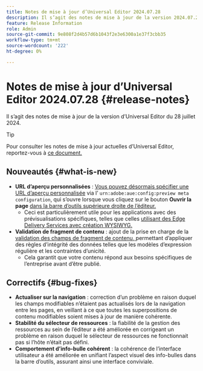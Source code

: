 ```yaml
---
title: Notes de mise à jour d’Universal Editor 2024.07.28
description: Il s’agit des notes de mise à jour de la version 2024.07.28 d’Universal Editor.
feature: Release Information
role: Admin
source-git-commit: 9e808f2d4b57d6b1043f2e3e6300a1e37f3cbb35
workflow-type: tm+mt
source-wordcount: '222'
ht-degree: 0%

---
```



# Notes de mise à jour d’Universal Editor 2024.07.28 {#release-notes}

Il s’agit des notes de mise à jour de la version d’Universal Editor du 28 juillet 2024.

>[!TIP]
>
>Pour consulter les notes de mise à jour actuelles d’Universal Editor, reportez-vous à [ce document.](/help/release-notes/universal-editor/current.md)

## Nouveautés {#what-is-new}

* **URL d’aperçu personnalisées** : [Vous pouvez désormais spécifier une URL d’aperçu personnalisée](/help/implementing/universal-editor/customizing.md#custom-preview-urls) via l’ `urn:adobe:aue:config:preview meta configuration`, qui s’ouvre lorsque vous cliquez sur le bouton **Ouvrir la page** [ dans la barre d’outils supérieure droite de l’éditeur.](/help/sites-cloud/authoring/universal-editor/navigation.md#universal-editor-toolbar)
   * Ceci est particulièrement utile pour les applications avec des prévisualisations spécifiques, telles que celles [ utilisant des Edge Delivery Services avec création WYSIWYG.](/help/edge/wysiwyg-authoring/authoring.md)
* **Validation de fragment de contenu** : ajout de la prise en charge de la [ validation des champs de fragment de contenu, ](/help/assets/content-fragments/content-fragments-models.md#validation) permettant d’appliquer des règles d’intégrité des données telles que les modèles d’expression régulière et les contraintes d’unicité.
   * Cela garantit que votre contenu répond aux besoins spécifiques de l’entreprise avant d’être publié.

## Correctifs {#bug-fixes}

* **Actualiser sur la navigation** : correction d’un problème en raison duquel les champs modifiables n’étaient pas actualisés lors de la navigation entre les pages, en veillant à ce que toutes les superpositions de contenu modifiables soient mises à jour de manière cohérente.
* **Stabilité du sélecteur de ressources** : la fiabilité de la gestion des ressources au sein de l’éditeur a été améliorée en corrigeant un problème en raison duquel le sélecteur de ressources ne fonctionnait pas si l’hôte n’était pas défini.
* **Comportement d’info-bulle cohérent** : la cohérence de l’interface utilisateur a été améliorée en unifiant l’aspect visuel des info-bulles dans la barre d’outils, assurant ainsi une interface conviviale.
